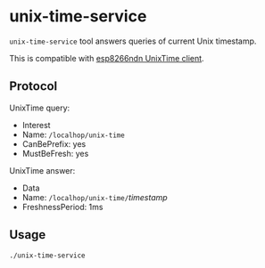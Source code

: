 # unix-time-service

`unix-time-service` tool answers queries of current Unix timestamp.

This is compatible with [esp8266ndn UnixTime client](https://github.com/yoursunny/esp8266ndn/blob/master/src/app/unix-time.hpp).

## Protocol

UnixTime query:

* Interest
* Name: `/localhop/unix-time`
* CanBePrefix: yes
* MustBeFresh: yes

UnixTime answer:

* Data
* Name: `/localhop/unix-time/`*timestamp*
* FreshnessPeriod: 1ms

## Usage

    ./unix-time-service
